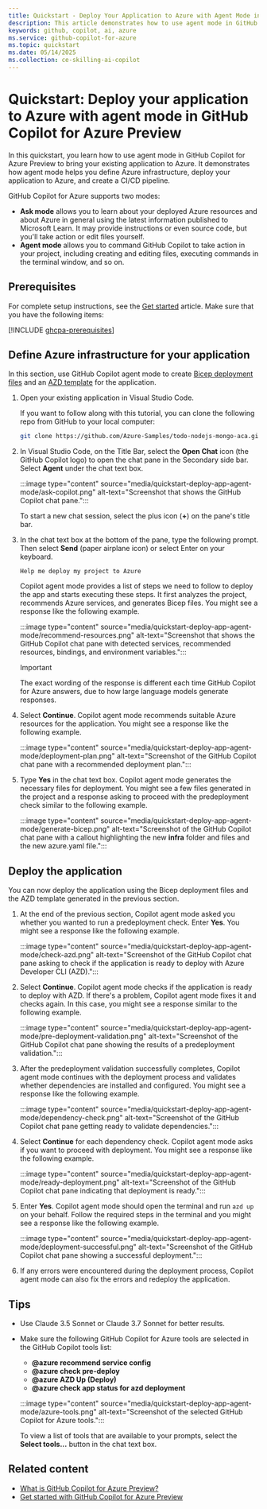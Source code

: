 ```yaml
---
title: Quickstart - Deploy Your Application to Azure with Agent Mode in GitHub Copilot for Azure Preview
description: This article demonstrates how to use agent mode in GitHub Copilot for the Azure Preview to deploy an application to Azure.
keywords: github, copilot, ai, azure
ms.service: github-copilot-for-azure
ms.topic: quickstart
ms.date: 05/14/2025
ms.collection: ce-skilling-ai-copilot
---
```


# Quickstart: Deploy your application to Azure with agent mode in GitHub Copilot for Azure Preview

In this quickstart, you learn how to use agent mode in GitHub Copilot for Azure Preview to bring your existing application to Azure. It demonstrates how agent mode helps you define Azure infrastructure, deploy your application to Azure, and create a CI/CD pipeline.

GitHub Copilot for Azure supports two modes:

- **Ask mode** allows you to learn about your deployed Azure resources and about Azure in general using the latest information published to Microsoft Learn. It may provide instructions or even source code, but you'll take action or edit files yourself.
- **Agent mode** allows you to command GitHub Copilot to take action in your project, including creating and editing files, executing commands in the terminal window, and so on.

## Prerequisites

For complete setup instructions, see the [Get started](get-started.md) article. Make sure that you have the following items:

[!INCLUDE [ghcpa-prerequisites](includes/prerequisites.md)]

## Define Azure infrastructure for your application

In this section, use GitHub Copilot agent mode to create [Bicep deployment files](/azure/azure-resource-manager/bicep/overview) and an [AZD template](../azure-developer-cli/overview.md) for the application.

1. Open your existing application in Visual Studio Code.

   If you want to follow along with this tutorial, you can clone the following repo from GitHub to your local computer:

   ```bash
   git clone https://github.com/Azure-Samples/todo-nodejs-mongo-aca.git
   ```

1. In Visual Studio Code, on the Title Bar, select the **Open Chat** icon (the GitHub Copilot logo) to open the chat pane in the Secondary side bar. Select **Agent** under the chat text box.

   :::image type="content" source="media/quickstart-deploy-app-agent-mode/ask-copilot.png" alt-text="Screenshot that shows the GitHub Copilot chat pane.":::

   To start a new chat session, select the plus icon (**+**) on the pane's title bar.

1. In the chat text box at the bottom of the pane, type the following prompt. Then select **Send** (paper airplane icon) or select Enter on your keyboard.

   ```prompt
   Help me deploy my project to Azure
   ```

   Copilot agent mode provides a list of steps we need to follow to deploy the app and starts executing these steps. It first analyzes the project, recommends Azure services, and generates Bicep files. You might see a response like the following example.

   :::image type="content" source="media/quickstart-deploy-app-agent-mode/recommend-resources.png" alt-text="Screenshot that shows the GitHub Copilot chat pane with detected services, recommended resources, bindings, and environment variables.":::

   > [!IMPORTANT]
   > The exact wording of the response is different each time GitHub Copilot for Azure answers, due to how large language models generate responses.

1. Select **Continue**. Copilot agent mode recommends suitable Azure resources for the application. You might see a response like the following example.

   :::image type="content" source="media/quickstart-deploy-app-agent-mode/deployment-plan.png" alt-text="Screenshot of the GitHub Copilot chat pane with a recommended deployment plan.":::
 
1. Type **Yes** in the chat text box. Copilot agent mode generates the necessary files for deployment. You might see a few files generated in the project and a response asking to proceed with the predeployment check similar to the following example.

   :::image type="content" source="media/quickstart-deploy-app-agent-mode/generate-bicep.png" alt-text="Screenshot of the GitHub Copilot chat pane with a callout highlighting the new **infra** folder and files and the new azure.yaml file.":::

## Deploy the application

You can now deploy the application using the Bicep deployment files and the AZD template generated in the previous section.

1. At the end of the previous section, Copilot agent mode asked you whether you wanted to run a predeployment check. Enter **Yes**. You might see a response like the following example.

   :::image type="content" source="media/quickstart-deploy-app-agent-mode/check-azd.png" alt-text="Screenshot of the GitHub Copilot chat pane asking to check if the application is ready to deploy with Azure Developer CLI (AZD).":::

1. Select **Continue**. Copilot agent mode checks if the application is ready to deploy with AZD. If there's a problem, Copilot agent mode fixes it and checks again. In this case, you might see a response similar to the following example.

   :::image type="content" source="media/quickstart-deploy-app-agent-mode/pre-deployment-validation.png" alt-text="Screenshot of the GitHub Copilot chat pane showing the results of a predeployment validation.":::

1. After the predeployment validation successfully completes, Copilot agent mode continues with the deployment process and validates whether dependencies are installed and configured. You might see a response like the following example.

   :::image type="content" source="media/quickstart-deploy-app-agent-mode/dependency-check.png" alt-text="Screenshot of the GitHub Copilot chat pane getting ready to validate dependencies.":::

1. Select **Continue** for each dependency check. Copilot agent mode asks if you want to proceed with deployment. You might see a response like the following example.

   :::image type="content" source="media/quickstart-deploy-app-agent-mode/ready-deployment.png" alt-text="Screenshot of the GitHub Copilot chat pane indicating that deployment is ready.":::

1. Enter **Yes**. Copilot agent mode should open the terminal and run `azd up` on your behalf. Follow the required steps in the terminal and you might see a response like the following example.

   :::image type="content" source="media/quickstart-deploy-app-agent-mode/deployment-successful.png" alt-text="Screenshot of the GitHub Copilot chat pane showing a successful deployment.":::

1. If any errors were encountered during the deployment process, Copilot agent mode can also fix the errors and redeploy the application.

## Tips

- Use Claude 3.5 Sonnet or Claude 3.7 Sonnet for better results.
- Make sure the following GitHub Copilot for Azure tools are selected in the GitHub Copilot tools list:
  - **@azure recommend service config**
  - **@azure check pre-deploy**
  - **@azure AZD Up (Deploy)**
  - **@azure check app status for azd deployment**

   :::image type="content" source="media/quickstart-deploy-app-agent-mode/azure-tools.png" alt-text="Screenshot of the selected GitHub Copilot for Azure tools.":::

   To view a list of tools that are available to your prompts, select the **Select tools...** button in the chat text box.

## Related content

- [What is GitHub Copilot for Azure Preview?](introduction.md)
- [Get started with GitHub Copilot for Azure Preview](get-started.md)